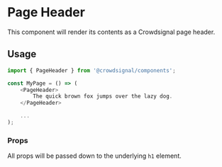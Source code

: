 # Page Header

This component will render its contents as a Crowdsignal page header.

## Usage

```javascript
import { PageHeader } from '@crowdsignal/components';

const MyPage = () => (
	<PageHeader>
		The quick brown fox jumps over the lazy dog.
	</PageHeader>

	...
);
```

### Props

All props will be passed down to the underlying `h1` element.
